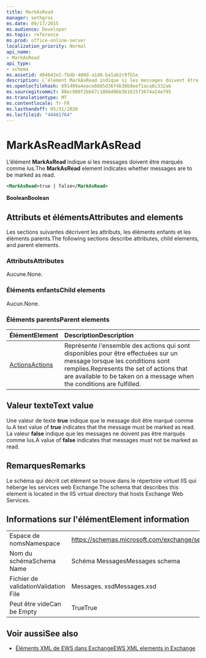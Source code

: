 ```yaml
---
title: MarkAsRead
manager: sethgros
ms.date: 09/17/2015
ms.audience: Developer
ms.topic: reference
ms.prod: office-online-server
localization_priority: Normal
api_name:
- MarkAsRead
api_type:
- schema
ms.assetid: 404842e1-fbdb-480d-a1d8-ba1ab2c9fb1e
description: L’élément MarkAsRead indique si les messages doivent être marqués comme lus.
ms.openlocfilehash: 691409a4eace8885d36f4b30b8eef1aca8c332a6
ms.sourcegitcommit: 88ec988f2bb67c1866d06b361615f3674a24e795
ms.translationtype: MT
ms.contentlocale: fr-FR
ms.lasthandoff: 05/31/2020
ms.locfileid: "44461764"
---
```

# <a name="markasread"></a><span data-ttu-id="d6ad0-103">MarkAsRead</span><span class="sxs-lookup"><span data-stu-id="d6ad0-103">MarkAsRead</span></span>

<span data-ttu-id="d6ad0-104">L’élément **MarkAsRead** indique si les messages doivent être marqués comme lus.</span><span class="sxs-lookup"><span data-stu-id="d6ad0-104">The **MarkAsRead** element indicates whether messages are to be marked as read.</span></span> 
  
```XML
<MarkAsRead>true | false</MarkAsRead>
```

 <span data-ttu-id="d6ad0-105">**Boolean**</span><span class="sxs-lookup"><span data-stu-id="d6ad0-105">**Boolean**</span></span>
## <a name="attributes-and-elements"></a><span data-ttu-id="d6ad0-106">Attributs et éléments</span><span class="sxs-lookup"><span data-stu-id="d6ad0-106">Attributes and elements</span></span>

<span data-ttu-id="d6ad0-107">Les sections suivantes décrivent les attributs, les éléments enfants et les éléments parents.</span><span class="sxs-lookup"><span data-stu-id="d6ad0-107">The following sections describe attributes, child elements, and parent elements.</span></span>
  
### <a name="attributes"></a><span data-ttu-id="d6ad0-108">Attributs</span><span class="sxs-lookup"><span data-stu-id="d6ad0-108">Attributes</span></span>

<span data-ttu-id="d6ad0-109">Aucune.</span><span class="sxs-lookup"><span data-stu-id="d6ad0-109">None.</span></span>
  
### <a name="child-elements"></a><span data-ttu-id="d6ad0-110">Éléments enfants</span><span class="sxs-lookup"><span data-stu-id="d6ad0-110">Child elements</span></span>

<span data-ttu-id="d6ad0-111">Aucun.</span><span class="sxs-lookup"><span data-stu-id="d6ad0-111">None.</span></span>
  
### <a name="parent-elements"></a><span data-ttu-id="d6ad0-112">Éléments parents</span><span class="sxs-lookup"><span data-stu-id="d6ad0-112">Parent elements</span></span>

|<span data-ttu-id="d6ad0-113">**Élément**</span><span class="sxs-lookup"><span data-stu-id="d6ad0-113">**Element**</span></span>|<span data-ttu-id="d6ad0-114">**Description**</span><span class="sxs-lookup"><span data-stu-id="d6ad0-114">**Description**</span></span>|
|:-----|:-----|
|[<span data-ttu-id="d6ad0-115">Actions</span><span class="sxs-lookup"><span data-stu-id="d6ad0-115">Actions</span></span>](actions.md) <br/> |<span data-ttu-id="d6ad0-116">Représente l'ensemble des actions qui sont disponibles pour être effectuées sur un message lorsque les conditions sont remplies.</span><span class="sxs-lookup"><span data-stu-id="d6ad0-116">Represents the set of actions that are available to be taken on a message when the conditions are fulfilled.</span></span>  <br/> |
   
## <a name="text-value"></a><span data-ttu-id="d6ad0-117">Valeur texte</span><span class="sxs-lookup"><span data-stu-id="d6ad0-117">Text value</span></span>

<span data-ttu-id="d6ad0-118">Une valeur de texte **true** indique que le message doit être marqué comme lu.</span><span class="sxs-lookup"><span data-stu-id="d6ad0-118">A text value of **true** indicates that the message must be marked as read.</span></span> <span data-ttu-id="d6ad0-119">La valeur **false** indique que les messages ne doivent pas être marqués comme lus.</span><span class="sxs-lookup"><span data-stu-id="d6ad0-119">A value of **false** indicates that messages must not be marked as read.</span></span> 
  
## <a name="remarks"></a><span data-ttu-id="d6ad0-120">Remarques</span><span class="sxs-lookup"><span data-stu-id="d6ad0-120">Remarks</span></span>

<span data-ttu-id="d6ad0-121">Le schéma qui décrit cet élément se trouve dans le répertoire virtuel IIS qui héberge les services web Exchange.</span><span class="sxs-lookup"><span data-stu-id="d6ad0-121">The schema that describes this element is located in the IIS virtual directory that hosts Exchange Web Services.</span></span>
  
## <a name="element-information"></a><span data-ttu-id="d6ad0-122">Informations sur l'élément</span><span class="sxs-lookup"><span data-stu-id="d6ad0-122">Element information</span></span>

|||
|:-----|:-----|
|<span data-ttu-id="d6ad0-123">Espace de noms</span><span class="sxs-lookup"><span data-stu-id="d6ad0-123">Namespace</span></span>  <br/> |https://schemas.microsoft.com/exchange/services/2006/messages  <br/> |
|<span data-ttu-id="d6ad0-124">Nom du schéma</span><span class="sxs-lookup"><span data-stu-id="d6ad0-124">Schema Name</span></span>  <br/> |<span data-ttu-id="d6ad0-125">Schéma Messages</span><span class="sxs-lookup"><span data-stu-id="d6ad0-125">Messages schema</span></span>  <br/> |
|<span data-ttu-id="d6ad0-126">Fichier de validation</span><span class="sxs-lookup"><span data-stu-id="d6ad0-126">Validation File</span></span>  <br/> |<span data-ttu-id="d6ad0-127">Messages. xsd</span><span class="sxs-lookup"><span data-stu-id="d6ad0-127">Messages.xsd</span></span>  <br/> |
|<span data-ttu-id="d6ad0-128">Peut être vide</span><span class="sxs-lookup"><span data-stu-id="d6ad0-128">Can be Empty</span></span>  <br/> |<span data-ttu-id="d6ad0-129">True</span><span class="sxs-lookup"><span data-stu-id="d6ad0-129">True</span></span>  <br/> |
   
## <a name="see-also"></a><span data-ttu-id="d6ad0-130">Voir aussi</span><span class="sxs-lookup"><span data-stu-id="d6ad0-130">See also</span></span>



- [<span data-ttu-id="d6ad0-131">Éléments XML de EWS dans Exchange</span><span class="sxs-lookup"><span data-stu-id="d6ad0-131">EWS XML elements in Exchange</span></span>](ews-xml-elements-in-exchange.md)

